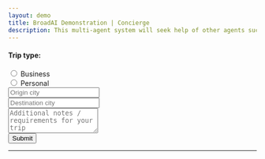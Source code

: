 ```yaml
---
layout: demo
title: BroadAI Demonstration | Concierge
description: This multi-agent system will seek help of other agents such as researcher, weather, etc. to plan your trip.
---
```


<div class="container mt-5">
  <div class="row">
    <div class="col-12 col-md-5 py-2">
      <h4>Trip type:</h4>
      <div class="d-flex px-2">
        <div class="form-check mx-2">
          <input class="form-check-input" type="radio" name="tripType" id="radioBusiness" onchange="updateTask()">
          <label class="form-check-label" for="radioBusiness">
            Business
          </label>
        </div>
        <div class="form-check mx-2">
          <input class="form-check-input" type="radio" name="tripType" id="radioPersonal" onchange="updateTask()">
          <label class="form-check-label" for="radioPersonal">
            Personal
          </label>
        </div>
      </div>
    </div>
    <div class="col-12 col-md-3 py-3">
      <input type="text" class="form-control py-4" id="originCity" placeholder="Origin city" onkeyup="updateTask()">
    </div>
    <div class="col-12 col-md-3 py-3">
      <input type="text" class="form-control py-4" id="destinationCity" placeholder="Destination city"
        onkeyup="updateTask()">
    </div>
  </div>
  <div class="row">
    <div class="col-12 col-md-12 py-0" id="instructions">
      <!-- additional details -->
    </div>
    <div class="col-12 col-md-11 py-2">
      <textarea class="form-control py-4" id="notes" placeholder="Additional notes / requirements for your trip"
        rows="3" onkeyup="updateTask()"></textarea>
    </div>
    <div class="col-12 col-md-1 py-3">
      <button class="btn btn-lg btn-primary" id="btnGoConcierge" onclick="goConcierge()">Submit</button>
    </div>
  </div>
  <div class="row">
    <div class="col-12 col-md-12">
      <input type="hidden" class="form-control" id="task">
    </div>
  </div>
  <div class="row">
    <div class="col-12 col-md-8">
      <div id="results"><!-- Results --></div>
    </div>
    <div class="col-12 col-md-4">
      <div id="plan" style="font-weight:100;color:#999;"><!-- Plan --></div>
    </div>
  </div>
</div>

---

